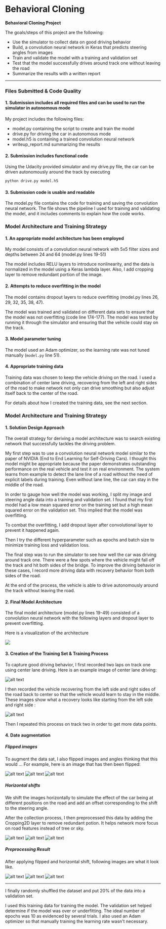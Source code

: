 # **Behavioral Cloning** 

**Behavioral Cloning Project**

The goals/steps of this project are the following:
* Use the simulator to collect data on good driving behavior
* Build, a convolution neural network in Keras that predicts steering angles from images
* Train and validate the model with a training and validation set
* Test that the model successfully drives around track one without leaving the road
* Summarize the results with a written report


[//]: # (Image References)

[image1]: ./img/recovery_behavior.png "Flipped Image"
[image2]: ./img/center.png "Center Driving"
[image3]: ./img/recovery_behavior.png "Recovery Image"
[image4]: ./img/flip_c.png "Fliped Image 1"
[image5]: ./img/flip_l.png "Fliped Image 2"
[image6]: ./img/flip_r.png "Fliped Image 3"
[image7]: ./img/tran_center.png "Translated Image 1"
[image8]: ./img/tran_left.png   "Translated Image 2"
[image9]: ./img/tran_right.png  "Translated Image 3"
[image10]: ./img/both_c.png "Result Image 1"
[image11]: ./img/both_l.png "Result Image 2"
[image12]: ./img/both_r.png "Result Image 3"

---
### Files Submitted & Code Quality

#### 1. Submission includes all required files and can be used to run the simulator in autonomous mode

My project includes the following files:
* model.py containing the script to create and train the model
* drive.py for driving the car in autonomous mode
* model.h5 is containing a trained convolution neural network 
* writeup_report.md summarizing the results

#### 2. Submission includes functional code
Using the Udacity provided simulator and my drive.py file, the car can be driven autonomously around the track by executing 
```sh
python drive.py model.h5
```

#### 3. Submission code is usable and readable

The model.py file contains the code for training and saving the convolution neural network. The file shows the pipeline I used for training and validating the model, and it includes comments to explain how the code works.

### Model Architecture and Training Strategy

#### 1. An appropriate model architecture has been employed

My model consists of a convolution neural network with 5x5 filter sizes and depths between 24 and 64 (model.py lines 19-51) 

The model includes RELU layers to introduce nonlinearity, and the data is normalized in the model using a Keras lambda layer. Also, I add cropping layer to remove redundant portion of the image.

#### 2. Attempts to reduce overfitting in the model

The model contains dropout layers to reduce overfitting (model.py lines 26, 29, 32, 35, 38, 47). 

The model was trained and validated on different data sets to ensure that the model was not overfitting (code line 174-177). The model was tested by running it through the simulator and ensuring that the vehicle could stay on the track.

#### 3. Model parameter tuning

The model used an Adam optimizer, so the learning rate was not tuned manually (`model.py` line 51).

#### 4. Appropriate training data

Training data was chosen to keep the vehicle driving on the road. I used a combination of center lane driving, recovering from the left and right sides of the road to make network not only can drive smoothing but also adjust itself back to the center of the road.

For details about how I created the training data, see the next section. 

### Model Architecture and Training Strategy

#### 1. Solution Design Approach

The overall strategy for deriving a model architecture was to search existing network that successfully tackles the driving problem.

My first step was to use a convolution neural network model similar to the paper of NVIDIA (End to End Learning for Self-Driving Cars). I thought this model might be appropriate because the paper demonstrates outstanding performance on the real vehicle and test it on real environment. The system learns from example to detect the lane line of a road without the need of explicit labels
during training. Even without lane line, the car can stay in the middle of the road.

In order to gauge how well the model was working, I split my image and steering angle data into a training and validation set. I found that my first model had a low mean squared error on the training set but a high mean squared error on the validation set. This implied that the model was overfitting. 

To combat the overfitting, I add dropout layer after convolutional layer to prevent it happened again.

Then I try the different hyperparameter such as epochs and batch size to minimize training loss and validation loss.

The final step was to run the simulator to see how well the car was driving around track one. There were a few spots where the vehicle might fall off the track and hit both sides of the bridge. To improve the driving behavior in these cases, I record more driving data with recovery behavior from both sides of the road. 

At the end of the process, the vehicle is able to drive autonomously around the track without leaving the road.

#### 2. Final Model Architecture

The final model architecture (model.py lines 19-49) consisted of a convolution neural network with the following layers and dropout layer to prevent overfitting.

Here is a visualization of the architecture

![](https://i.imgur.com/FfKado7.png)

#### 3. Creation of the Training Set & Training Process

To capture good driving behavior, I first recorded two laps on track one using center lane driving. Here is an example image of center lane driving:

![alt text][image2]

I then recorded the vehicle recovering from the left side and right sides of the road back to center so that the vehicle would learn to stay in the middle. These images show what a recovery looks like starting from the left side and right side :

![alt text][image3]

Then I repeated this process on track two in order to get more data points.

#### 4. Date augmentation

##### Flipped images

To augment the data sat, I also flipped images and angles thinking that this would ... For example, here is an image that has then been flipped:

![alt text][image4]
![alt text][image5]
![alt text][image6]

##### Horizontal shifts

We shift the images horizontally to simulate the effect of the car being at different positions on the road and add an offset corresponding to the shift to the steering angle. 

After the collection process, I then preprocessed this data by adding the Cropping2D layer to remove redundant potion. It helps network more focus on road features instead of tree or sky.

![alt text][image7]
![alt text][image8]
![alt text][image9]

##### Preprocessing Result

After applying filpped and horizontal shift, following images are what it look like.

![alt text][image10]
![alt text][image11]
![alt text][image12]

---

I finally randomly shuffled the dataset and put 20% of the data into a validation set. 

I used this training data for training the model. The validation set helped determine if the model was over or underfitting. The ideal number of epochs was 10 as evidenced by several trials. I also used an Adam optimizer so that manually training the learning rate wasn't necessary.
